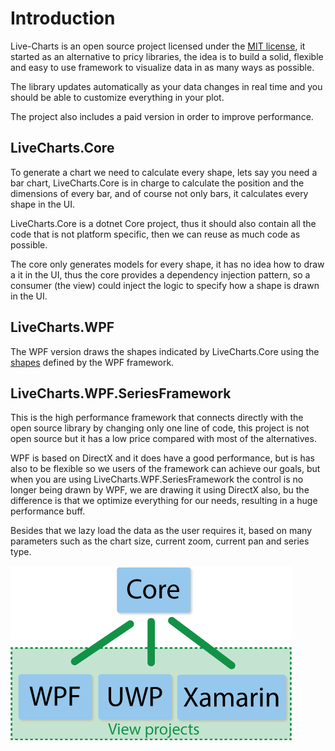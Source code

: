 # Introduction

Live-Charts is an open source project licensed under the [MIT license](https://opensource.org/licenses/MIT), it started as an alternative to pricy libraries, the idea is to build a solid, flexible and easy to use framework to visualize data in as many ways as possible.

The library updates automatically as your data changes in real time and you should be able to customize everything in your plot.

The project also includes a paid version in order to improve performance.

## LiveCharts.Core

To generate a chart we need to calculate every shape, lets say you need a bar chart, LiveCharts.Core is in charge to calculate the position and the dimensions of every bar, and of course not only bars, it calculates every shape in the UI.

LiveCharts.Core is a dotnet Core project, thus it should also contain all the code that is not platform specific, then we can reuse as much code as possible.

The core only generates models for every shape, it has no idea how to draw a it in the UI, thus the core provides a dependency injection pattern, so a consumer (the view) could inject the logic to specify how a shape is drawn in the UI.

## LiveCharts.WPF

The WPF version draws the shapes indicated by LiveCharts.Core using the [shapes](https://docs.microsoft.com/en-us/dotnet/framework/wpf/graphics-multimedia/shapes-and-basic-drawing-in-wpf-overview) defined by the WPF framework.

## LiveCharts.WPF.SeriesFramework

This is the high performance framework that connects directly with the open source library by changing only one line of code, this project is not open source but it has a low price compared with most of the alternatives.

WPF is based on DirectX and it does have a good performance, but is has also to be flexible so we users of the framework can achieve our goals, but when you are using LiveCharts.WPF.SeriesFramework the control is no longer being drawn by WPF, we are drawing it using DirectX also, bu the difference is that we optimize everything for our needs, resulting in a huge performance buff.

Besides that we lazy load the data as the user requires it, based on many parameters such as the chart size, current zoom, current pan and series type.

![core-view diagram](../appendix/core-view.png)